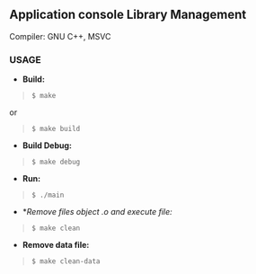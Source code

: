 ## Application console Library Management

Compiler: GNU C++, MSVC

### USAGE

- **Build:**    
> `$ make`

or

> `$ make build`

- **Build Debug:**
> `$ make debug`

- **Run:**
> `$ ./main`

- **Remove files object *.o and execute file:**
> `$ make clean`

- **Remove data file:**
> `$ make clean-data`
